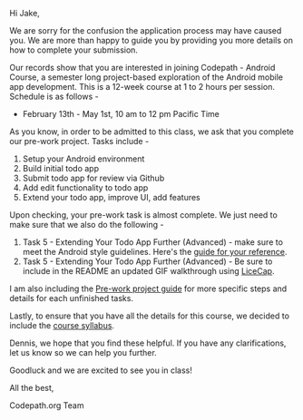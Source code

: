 Hi Jake, 

We are sorry for the confusion the application process may have caused you. We are more than happy to guide you by providing you more details on how to complete your submission.

Our records show that you are interested in joining Codepath - Android Course, a semester long project-based exploration of the Android mobile app development. This is a 12-week course at 1 to 2 hours per session. Schedule is as follows -

* February 13th - May 1st, 10 am to 12 pm Pacific Time

As you know, in order to be admitted to this class, we ask that you complete our pre-work project. Tasks include -

1. Setup your Android environment
2. Build initial todo app
3. Submit todo app for review via Github
4. Add edit functionality to todo app
5. Extend your todo app, improve UI, add features

Upon checking, your pre-work task is almost complete. We just need to make sure that we also do the following -

1. Task 5 - Extending Your Todo App Further (Advanced) - make sure to meet the Android style guidelines. Here's the [guide for your reference](https://guides.codepath.org/android/Organizing-your-Source-Files).
2. Task 5 - Extending Your Todo App Further (Advanced) - Be sure to include in the README an updated GIF walkthrough using [LiceCap](https://www.cockos.com/licecap/). 

I am also including the [Pre-work project guide](https://courses.codepath.org/snippets/android_university/prework) for more specific steps and details for each unfinished tasks.

Lastly, to ensure that you have all the details for this course, we decided to include the [course syllabus](https://courses.codepath.org/snippets/android_university/syllabus).

Dennis, we hope that you find these helpful. If you have any clarifications, let us know so we can help you further.

Goodluck and we are excited to see you in class!

All the best,

Codepath.org Team
